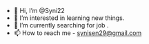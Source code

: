 - 👋 Hi, I’m @Syni22
- 👀 I’m interested in learning new things.
- 🌱 I’m currently searching for job .
- 📫 How to reach me - synisen29@gmail.com 

<!---
Syni22/Syni22 is a ✨ special ✨ repository because its `README.md` (this file) appears on your GitHub profile.
You can click the Preview link to take a look at your changes.
--->
